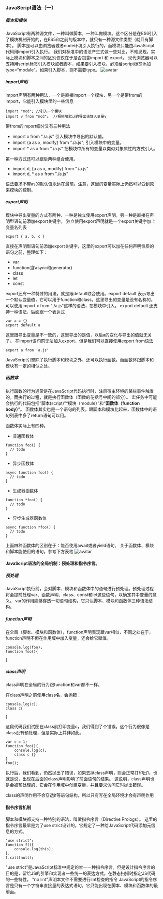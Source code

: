 ### JavaScript语法（一）

##### 脚本和模块
JavaScript有两种源文件，一种叫做脚本，一种叫做模块。这个区分是在ES6引入了模块机制开始的，在ES5和之前的版本中，就只有一种源文件类型（就只有脚本）。
脚本是可以由浏览器或者node环境引入执行的，而模块只能由JavaScript代码用import引入执行。
我们对标准中的语法产生式做一些对比，不难发现，实际上模块和脚本之间的区别仅仅在于是否包含import 和 export。
现代浏览器可以支持用script标签引入模块或者脚本，如果要引入模块，必须给script标签添加type=“module”。如果引入脚本，则不需要type。
![avatar](https://static001.geekbang.org/resource/image/43/44/43fdb35c0300e73bb19c143431f50a44.jpg)

##### import声明
import声明有两种用法，一个是直接import一个模块，另一个是带from的import，它能引入模块里的一些信息
```
import "mod"; //引入一个模块
import v from "mod";  //把模块默认的导出值放入变量v
```
带from的import细分又有三种用法
* import x from "./a.js" 引入模块中导出的默认值。
* import {a as x, modify} from "./a.js"; 引入模块中的变量。
* import * as x from "./a.js" 把模块中所有的变量以类似对象属性的方式引入。

第一种方式还可以跟后两种组合使用。
* import d, {a as x, modify} from "./a.js"
* import d, * as x from "./a.js"

语法要求不带as的默认值永远在最前。注意，这里的变量实际上仍然可以受到原来模块的控制。

##### export声明
模块中导出变量的方式有两种，一种是独立使用export声明，另一种是直接在声明型语句前添加export关键字。
独立使用export声明就是一个export关键字加上变量名列表
```
export { a, b, c }
```
直接在声明型语句前添加export关键字，这里的export可以加在任何声明性质的语句之前，整理如下：
* var
* function(含async和generator)
* class
* let
* const

export还有一种特殊的用法，就是跟default联合使用。export default 表示导出一个默认变量值，它可以用于function和class。这里导出的变量是没有名称的，可以使用import x from "./a.js"这样的语法，在模块中引入。
export default 还支持一种语法，后面跟一个表达式
```
var a = {}
export default a
```
这里跟导出变量是不一致的，这里导出的是值，以后a的变化与导出的值就无关了。
在import语句前无法加入export，但是我们可以直接使用export from语法
```
export a from 'a.js'
```

JavaScript引擎除了执行脚本和模块之外，还可以执行函数。而函数体跟脚本和模块有一定的相似之处。

##### 函数体
执行函数的行为通常是在JavaScript代码执行时，注册宿主环境的某些事件触发的，而执行的过程，就是执行函数体（函数的花括号中间的部分）。
宏任务中可能会执行的代码包括“脚本(script)”“模块（module）”和“**函数体（function body）**”。
函数体其实也是一个语句的列表。跟脚本和模块比起来，函数体中的语句列表中多了return语句可以用。

函数体实际上有四种。
* 普通函数体
```
function foo() {
  // todo
}
```
* 异步函数体
```
async function foo() {
  // todo
}
```
* 生成器函数体
```
function *foo() {
  // todo
}
```
* 异步生成器函数体
```
async function *foo() {
  // todo
}
```
上面四种函数体的区别在于：能否使用await或者yield语句。
关于函数体、模块和脚本能使用的语句，参考下方表格
![avatar](https://static001.geekbang.org/resource/image/0b/50/0b24e78625beb70e3346aad1e8cfff50.jpg)

#### JavaScript语法的全局机制：预处理和指令序言。
##### 预处理
JavaScript执行前，会对脚本、模块和函数体中的语句进行预处理。预处理过程将会提前处理var、函数声明、class、const和let这些语句，以确定其中变量的意义。
var的作用能够穿透一切语句结构，它只认脚本、模块和函数体三种语法结构。
##### function声明
在全局（脚本、模块和函数体），function声明表现跟var相似，不同之处在于，function声明不但在作用域中加入变量，还会给它赋值。
```
console.log(foo);
function foo(){

}
```
##### class声明
class声明在全局的行为跟function和var都不一样。

在class声明之前使用class名，会抛错：
```
console.log(c);
class c{

}
```
这段代码我们试图在class前打印变量c，我们得到了个错误，这个行为很像是class没有预处理，但是实际上并非如此。
```
var c = 1;
function foo(){
    console.log(c);
    class c {}
}
foo();
```
执行后，我们看到，仍然抛出了错误，如果去掉class声明，则会正常打印出1，也就是说，出现在后面的class声明影响了前面语句的结果。
这说明，class声明也是会被预处理的，它会在作用域中创建变量，并且要求访问它时抛出错误。

class的声明作用不会穿透if等语句结构，所以只有写在全局环境才会有声明作用

#### 指令序言机制
脚本和模块都支持一种特别的语法，叫做指令序言（Directive Prologs）。
这里的指令序言最早是为了use strict设计的，它规定了一种给JavaScript代码添加元信息的方式。
```
"use strict";
function f(){
    console.log(this);
};
f.call(null);
```
"use strict"是JavaScript标准中规定的唯一一种指令序言，但是设计指令序言的目的是，留给JS的引擎和实现者一些统一的表达方式，在静态扫描时指定JS代码的一些特性。
"no lint"声明本文件不需要进行lint检查的指令
JavaScript的指令序言是只有一个字符串直接量的表达式语句，它只能出现在脚本、模块和函数体的最前面。